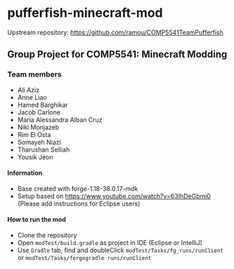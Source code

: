 # pufferfish-minecraft-mod
Upstream repository: https://github.com/ramou/COMP5541TeamPufferfish

<h2>Group Project for COMP5541:
Minecraft Modding
</h2>

<h3>
Team members
</h3>


- Ali Aziz
- Anne Liao
- Hamed Barghikar
- Jacob Carlone
- Maria Alessandra Alban Cruz
- Niki Monjazeb
- Rim El Osta
- Somayeh Niazi
- Tharushan Selliah
- Yousik Jeon


<h4> Information </h4>

- Base created with forge-1.18-38.0.17-mdk
- Setup based on https://www.youtube.com/watch?v=63IhDeGbmi0   
  (Please add instructions for Eclipse users)


<h4> How to run the mod </h4>

- Clone the repository
- Open `modTest/build.gradle` as project in IDE (Eclipse or IntelliJ)
- Use `Gradle` tab, find and doubleClick `modTest/Tasks/fg_runs/runClient` or `modTest/Tasks/forgegradle runs/runClient`